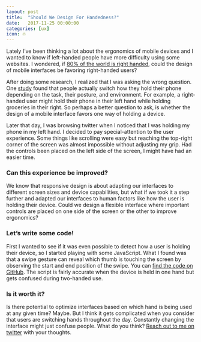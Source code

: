 ```yaml
---
layout: post
title:  "Should We Design For Handedness?"
date:   2017-11-25 00:00:00
categories: [ux]
icon: 🔥
---
```


Lately I’ve been thinking a lot about the ergonomics of mobile devices and I wanted to know if left-handed people have more difficulty using some websites. I wondered, if [80% of the world is right handed](https://www.scientificamerican.com/article/why-are-more-people-right/), could the design of mobile interfaces be favoring right-handed users?

After doing some research, I realized that I was asking the wrong question. One [study](http://www.uxmatters.com/mt/archives/2013/02/how-do-users-really-hold-mobile-devices.php) found that people actually switch how they hold their phone depending on the task, their posture, and environment. For example, a right-handed user might hold their phone in their left hand while holding groceries in their right. So perhaps a better question to ask, is whether the design of a mobile interface favors one way of holding a device.

Later that day, I was browsing twitter when I noticed that I was holding my phone in my left hand. I decided to pay special-attention to the user experience. Some things like scrolling were easy but reaching the top-right corner of the screen was almost impossible without adjusting my grip. Had the controls been placed on the left side of the screen, I might have had an easier time.

### Can this experience be improved?

We know that responsive design is about adapting our interfaces to different screen sizes and device capabilities, but what if we took it a step further and adapted our interfaces to human factors like how the user is holding their device. Could we design a flexible interface where important controls are placed on one side of the screen or the other to improve ergonomics?

### Let’s write some code!

First I wanted to see if it was even possible to detect how a user is holding their device, so I started playing with some JavaScript. What I found was that a swipe gesture can reveal which thumb is touching the screen by observing the start and end position of the swipe. You can [find the code on GitHub](https://github.com/peterhry/digits.js). The script is fairly accurate when the device is held in one hand but gets confused during two-handed use.


### Is it worth it?

Is there potential to optimize interfaces based on which hand is being used at any given time? Maybe. But I think it gets complicated when you consider that users are switching hands throughout the day. Constantly changing the interface might just confuse people. What do you think? <a href="http://twitter.com/peterhry">Reach out to me on twitter</a> with your thoughts.
